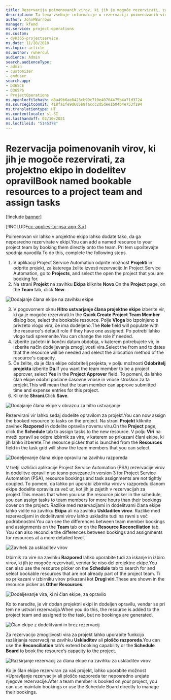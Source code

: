 ```yaml
---
title: Rezervacija poimenovanih virov, ki jih je mogoče rezervirati, za projektno ekipo in dodelitev opravil
description: Ta tema vsebuje informacije o rezervaciji poimenovanih virov projektne ekipe in njihovi dodelitvi opravilom.
author: JohnPBurrows
manager: kfend
ms.service: project-operations
ms.custom:
- dyn365-projectservice
ms.date: 11/28/2018
ms.topic: article
ms.author: ruhercul
audience: Admin
search.audienceType:
- admin
- customizer
- enduser
search.app:
- D365CE
- D365PS
- ProjectOperations
ms.openlocfilehash: d8a49b6ae8423cb99c710e40704475b4a71d3724
ms.sourcegitcommit: 418fa1fe9d605b8faccc2d5dee1b04b4e753f194
ms.translationtype: HT
ms.contentlocale: sl-SI
ms.lasthandoff: 02/10/2021
ms.locfileid: "5145378"
---
```

# <a name="book-named-bookable-resources-to-a-project-team-and-assign-tasks"></a><span data-ttu-id="fa1b9-103">Rezervacija poimenovanih virov, ki jih je mogoče rezervirati, za projektno ekipo in dodelitev opravil</span><span class="sxs-lookup"><span data-stu-id="fa1b9-103">Book named bookable resources to a project team and assign tasks</span></span> 

[!include [banner](../includes/psa-now-project-operations.md)]

[!INCLUDE[cc-applies-to-psa-app-3.x](../includes/cc-applies-to-psa-app-3x.md)]

<span data-ttu-id="fa1b9-104">Poimenovan vir lahko v projektno ekipo lahko dodate tako, da ga neposredno rezervirate v ekipi.</span><span class="sxs-lookup"><span data-stu-id="fa1b9-104">You can  add a named resource to your project team by booking them directly onto the team.</span></span> <span data-ttu-id="fa1b9-105">Pri tem upoštevajte spodnja navodila.</span><span class="sxs-lookup"><span data-stu-id="fa1b9-105">To do this, complete the following steps.</span></span>

1. <span data-ttu-id="fa1b9-106">V aplikaciji Project Service Automation odprite možnost **Projekti** in odprite projekt, za katerega želite izvesti rezervacijo.</span><span class="sxs-lookup"><span data-stu-id="fa1b9-106">In  Project Service Automation, go to **Projects**, and select the open the project that you are booking for.</span></span>
2. <span data-ttu-id="fa1b9-107">Na strani **Projekt** na zavihku **Ekipa** kliknite **Novo**.</span><span class="sxs-lookup"><span data-stu-id="fa1b9-107">On the **Project** page, on the **Team** tab, click **New**.</span></span> 

![Dodajanje člana ekipe na zavihku ekipe](media/RM-how-to-1.png)

3. <span data-ttu-id="fa1b9-109">V pogovornem oknu **Hitro ustvarjanje člana projektne ekipe** izberite vir, ki ga je mogoče rezervirati.</span><span class="sxs-lookup"><span data-stu-id="fa1b9-109">In the **Quick Create Project Team Member** dialog box, select the bookable resource.</span></span> <span data-ttu-id="fa1b9-110">Polje **Vloga** bo izpolnjeno s privzeto vlogo vira, če ima dodeljeno.</span><span class="sxs-lookup"><span data-stu-id="fa1b9-110">The **Role** field will populate with the resource's default role if they have one assigned.</span></span> <span data-ttu-id="fa1b9-111">Po potrebi lahko vlogo tudi spremenite.</span><span class="sxs-lookup"><span data-stu-id="fa1b9-111">You can change the role if needed.</span></span> 
4. <span data-ttu-id="fa1b9-112">Izberite začetni in končni datum obdobja, v katerem potrebujete vir, in izberite način dodeljevanja zmogljivosti vira.</span><span class="sxs-lookup"><span data-stu-id="fa1b9-112">Select the from and to dates that the resource will be needed and select the allocation method of the resource's capacity.</span></span> 
5. <span data-ttu-id="fa1b9-113">Če želite, da je član ekipe odobritelj projekta, v polju možnosti **Odobritelj projekta** izberite **Da**.</span><span class="sxs-lookup"><span data-stu-id="fa1b9-113">If you want the team member to be a project approver, select **Yes** in the **Project Approver** field.</span></span> <span data-ttu-id="fa1b9-114">To pomeni, da lahko član ekipe odobri poslane časovne vnose in vnose stroškov za ta projekt.</span><span class="sxs-lookup"><span data-stu-id="fa1b9-114">This will mean that the team member can approve submitted time and expense entries for this project.</span></span> 
6. <span data-ttu-id="fa1b9-115">Kliknite **Shrani**.</span><span class="sxs-lookup"><span data-stu-id="fa1b9-115">Click **Save**.</span></span>

![Dodajanje člana ekipe v obrazcu za hitro ustvarjanje](media/RM-how-to-2.png)


<span data-ttu-id="fa1b9-117">Rezervirani vir lahko sedaj dodelite opravilom za projekt.</span><span class="sxs-lookup"><span data-stu-id="fa1b9-117">You can now assign the booked resource to tasks on the project.</span></span> <span data-ttu-id="fa1b9-118">Na strani **Projekt** kliknite zavihek **Razpored** in dodelite opravila novemu viru.</span><span class="sxs-lookup"><span data-stu-id="fa1b9-118">On the **Project** page, click the **Schedule** tab to assign tasks to the new resource.</span></span> <span data-ttu-id="fa1b9-119">V polju **Viri** na mreži opravil se odpre izbirnik za vire, v katerem so prikazani člani ekipe, ki jih lahko izberete.</span><span class="sxs-lookup"><span data-stu-id="fa1b9-119">The resource picker that is launched from the **Resources** field in the task grid will show the team members that you can select.</span></span>

![Dodeljevanje člana ekipe opravilu na zavihku razporeda](media/RM-how-to-3.png)

<span data-ttu-id="fa1b9-121">V tretji različici aplikacije Project Service Automation (PSA) rezervacije virov in dodelitve opravil niso tesno povezane.</span><span class="sxs-lookup"><span data-stu-id="fa1b9-121">In version 3 for Project Service Automation (PSA), resource bookings and task assignments are not tightly coupled.</span></span> <span data-ttu-id="fa1b9-122">To pomeni, da lahko pri uporabi izbirnika virov v razporedu članom ekipe dodelite opravila za več ur, kot jih je zajetih v rezervacijah za projekt.</span><span class="sxs-lookup"><span data-stu-id="fa1b9-122">This means that when you use the resource picker in the schedule, you can assign tasks to team members for more hours than their bookings cover on the project.</span></span>
<span data-ttu-id="fa1b9-123">Razlike med rezervacijami in dodelitvami člana ekipe lahko vidite na zavihku **Ekipa** ali na zavihku **Uskladitev virov**. Razlike med rezervacijami in dodelitvami virov lahko uskladite tudi na ravni s več podrobnostmi.</span><span class="sxs-lookup"><span data-stu-id="fa1b9-123">You can see the differences between team member bookings and assignments on the **Team** tab or on the **Resource Reconciliation** tab. You can also reconcile the differences between bookings and assignments for resources at a more detailed level.</span></span>

![Zavihek za uskladitev virov](media/RM-how-to-4.png)

<span data-ttu-id="fa1b9-125">Izbirnik za vire na zavihku **Razpored** lahko uporabite tudi za iskanje in izbiro virov, ki jih je mogoče rezervirati, vendar še niso del projektne ekipe.</span><span class="sxs-lookup"><span data-stu-id="fa1b9-125">You can also use the resource picker on the **Schedule** tab to search for and select bookable resources that are not already part of the project team.</span></span> <span data-ttu-id="fa1b9-126">Ti so prikazani v izbirniku virov prikazani kot **Drugi viri**.</span><span class="sxs-lookup"><span data-stu-id="fa1b9-126">These are shown in the resource picker as **Other Resources**.</span></span>

![Dodeljevanje vira, ki ni član ekipe, za opravilo](media/RM-how-to-5.png)

<span data-ttu-id="fa1b9-128">Ko to naredite, je vir dodan projektni ekipi in dodeljen opravilu, vendar se pri tem ne ustvari rezervacija.</span><span class="sxs-lookup"><span data-stu-id="fa1b9-128">When you do this, the resource is added to the project team and assigned to the task, but no bookings are generated.</span></span>

![Član ekipe z dodelitvami in brez rezervacij](media/RM-how-to-6.png)

<span data-ttu-id="fa1b9-130">Za rezervacijo zmogljivosti vira za projekt lahko uporabite funkcijo razširjanja rezervacij na zavihku **Uskladitev** ali **ploščo razporeda**.</span><span class="sxs-lookup"><span data-stu-id="fa1b9-130">You can use the **Reconciliation** tab’s extend booking capability or the **Schedule Board** to book the resource’s capacity to the project.</span></span>

![Razširjanje rezervacij za člana ekipe na zavihku za uskladitev virov](media/RM-how-to-7.png)

<span data-ttu-id="fa1b9-132">Ko je član ekipe rezerviran za vaš projekt, lahko uporabite možnost »Upravljanje rezervacij« ali ploščo razporeda ter neposredno urejate njegove rezervacije.</span><span class="sxs-lookup"><span data-stu-id="fa1b9-132">After a team member is booked on your project, you can use maintain bookings or use the Schedule Board directly to manage their bookings.</span></span>

